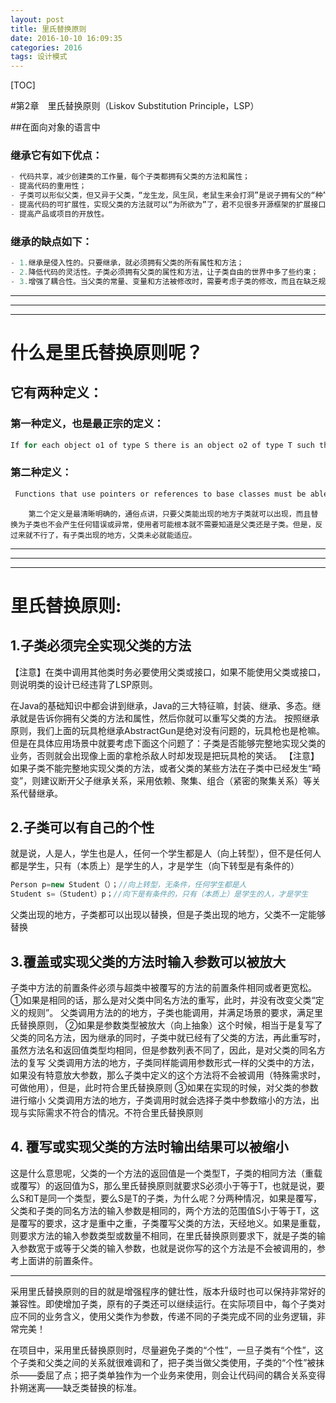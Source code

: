 ```yaml
---
layout: post
title: 里氏替换原则
date: 2016-10-10 16:09:35
categories: 2016
tags: 设计模式
---
```


[TOC]



#第2章　里氏替换原则（Liskov Substitution Principle，LSP）

##在面向对象的语言中
### 继承它有如下优点：
```java
- 代码共享，减少创建类的工作量，每个子类都拥有父类的方法和属性；
- 提高代码的重用性；
- 子类可以形似父类，但又异于父类，“龙生龙，凤生凤，老鼠生来会打洞”是说子拥有父的“种”，“世界上没有两片完全相同的叶子”是指明子与父的不同；
- 提高代码的可扩展性，实现父类的方法就可以“为所欲为”了，君不见很多开源框架的扩展接口都是通过继承父类来完成的；
- 提高产品或项目的开放性。
```

### 继承的缺点如下：

```java
- 1.继承是侵入性的。只要继承，就必须拥有父类的所有属性和方法；
- 2.降低代码的灵活性。子类必须拥有父类的属性和方法，让子类自由的世界中多了些约束；
- 3.增强了耦合性。当父类的常量、变量和方法被修改时，需要考虑子类的修改，而且在缺乏规范的环境下，这种修改可能带来非常糟糕的结果——大段的代码需要重构。
```
--------
--------
--------

# 什么是里氏替换原则呢？
## 它有两种定义：
### 第一种定义，也是最正宗的定义：
```java
If for each object o1 of type S there is an object o2 of type T such that for all programs P defined in terms of T,the behavior of P is unchanged when o1 is substituted for o2 then S is a subtype of T.（如果对每一个类型为S的对象o1，都有类型为T的对象o2，使得以T定义的所有程序P在所有的对象o1都代换成o2时，程序P的行为没有发生变化，那么类型S是类型T的子类型。）
```
### 第二种定义：
```java
 Functions that use pointers or references to base classes must be able to use objects of derived classes without knowing it.（所有引用基类的地方必须能透明地使用其子类的对象。）
```
        
        第二个定义是最清晰明确的，通俗点讲，只要父类能出现的地方子类就可以出现，而且替换为子类也不会产生任何错误或异常，使用者可能根本就不需要知道是父类还是子类。但是，反过来就不行了，有子类出现的地方，父类未必就能适应。

--------
--------
--------
# 里氏替换原则:

## 1.子类必须完全实现父类的方法
【注意】在类中调用其他类时务必要使用父类或接口，如果不能使用父类或接口，则说明类的设计已经违背了LSP原则。

在Java的基础知识中都会讲到继承，Java的三大特征嘛，封装、继承、多态。继承就是告诉你拥有父类的方法和属性，然后你就可以重写父类的方法。
按照继承原则，我们上面的玩具枪继承AbstractGun是绝对没有问题的，玩具枪也是枪嘛。
但是在具体应用场景中就要考虑下面这个问题了：子类是否能够完整地实现父类的业务，否则就会出现像上面的拿枪杀敌人时却发现是把玩具枪的笑话。
【注意】　如果子类不能完整地实现父类的方法，或者父类的某些方法在子类中已经发生“畸变”，则建议断开父子继承关系，采用依赖、聚集、组合（紧密的聚集关系）等关系代替继承。

## 2.子类可以有自己的个性
就是说，人是人，学生也是人，任何一个学生都是人（向上转型），但不是任何人都是学生，只有（本质上）是学生的人，才是学生（向下转型是有条件的）
```java
Person p=new Student（）；//向上转型，无条件，任何学生都是人
Student s=（Student）p；//向下是有条件的，只有（本质上）是学生的人，才是学生
```
父类出现的地方，子类都可以出现以替换，但是子类出现的地方，父类不一定能够替换

## 3.覆盖或实现父类的方法时输入参数可以被放大
子类中方法的前置条件必须与超类中被覆写的方法的前置条件相同或者更宽松。
①如果是相同的话，那么是对父类中同名方法的重写，此时，并没有改变父类“定义的规则”。
父类调用方法的的地方，子类也能调用，并满足场景的要求，满足里氏替换原则，
②如果是参数类型被放大（向上抽象）这个时候，相当于是复写了父类的同名方法，因为继承的同时，子类中就已经有了父类的方法，再此重写时，虽然方法名和返回值类型均相同，但是参数列表不同了，因此，是对父类的同名方法的复写
父类调用方法的地方，子类同样能调用参数形式一样的父类中的方法，如果没有特意放大参数，那么子类中定义的这个方法将不会被调用（特殊需求时，可做他用），但是，此时符合里氏替换原则
③如果在实现的时候，对父类的参数进行缩小
父类调用方法的地方，子类调用时就会选择子类中参数缩小的方法，出现与实际需求不符合的情况。不符合里氏替换原则

## 4. 覆写或实现父类的方法时输出结果可以被缩小
这是什么意思呢，父类的一个方法的返回值是一个类型T，子类的相同方法（重载或覆写）的返回值为S，那么里氏替换原则就要求S必须小于等于T，也就是说，要么S和T是同一个类型，要么S是T的子类，为什么呢？分两种情况，如果是覆写，父类和子类的同名方法的输入参数是相同的，两个方法的范围值S小于等于T，这是覆写的要求，这才是重中之重，子类覆写父类的方法，天经地义。如果是重载，则要求方法的输入参数类型或数量不相同，在里氏替换原则要求下，就是子类的输入参数宽于或等于父类的输入参数，也就是说你写的这个方法是不会被调用的，参考上面讲的前置条件。

--------
采用里氏替换原则的目的就是增强程序的健壮性，版本升级时也可以保持非常好的兼容性。即使增加子类，原有的子类还可以继续运行。在实际项目中，每个子类对应不同的业务含义，使用父类作为参数，传递不同的子类完成不同的业务逻辑，非常完美！

在项目中，采用里氏替换原则时，尽量避免子类的“个性”，一旦子类有“个性”，这个子类和父类之间的关系就很难调和了，把子类当做父类使用，子类的“个性”被抹杀——委屈了点；把子类单独作为一个业务来使用，则会让代码间的耦合关系变得扑朔迷离——缺乏类替换的标准。